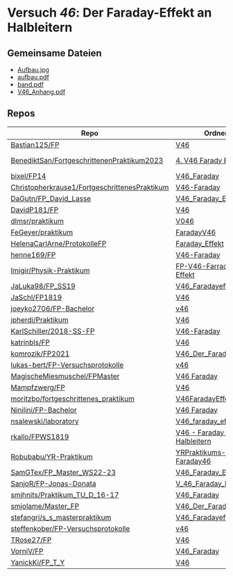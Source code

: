 # Versuch *46*: Der Faraday-Effekt an Halbleitern

## Gemeinsame Dateien
- [Aufbau.jpg](https://raw.githubusercontent.com/FeGeyer/praktikum/master/BFP/FaradayV46/Bilder/Aufbau.jpg)
- [aufbau.pdf](https://docs.google.com/viewer?url=https://raw.githubusercontent.com/bixel/FP14/master/V46_Faraday/img/aufbau.pdf)
- [band.pdf](https://docs.google.com/viewer?url=https://raw.githubusercontent.com/bixel/FP14/master/V46_Faraday/img/band.pdf)
- [V46_Anhang.pdf](https://docs.google.com/viewer?url=https://raw.githubusercontent.com/Bastian125/FP/main/Protokolle/V46/V46_Anhang.pdf)

## Repos

|                                                 Repo                                                 |                                                                       Ordner                                                                       |                                                                                                                                                                                                   PDFs                                                                                                                                                                                                    |
|------------------------------------------------------------------------------------------------------|----------------------------------------------------------------------------------------------------------------------------------------------------|-----------------------------------------------------------------------------------------------------------------------------------------------------------------------------------------------------------------------------------------------------------------------------------------------------------------------------------------------------------------------------------------------------------|
|[Bastian125/FP](../repo/Bastian125/FP)                                                                |[V46](https://github.com/Bastian125/FP/tree/main/Protokolle/V46)                                                                                    |[V46.pdf](https://docs.google.com/viewer?url=https://raw.githubusercontent.com/Bastian125/FP/main/PDFs/V46.pdf)                                                                                                                                                                                                                                                                                            |
|[BenediktSan/FortgeschrittenenPraktikum2023](../repo/BenediktSan/FortgeschrittenenPraktikum2023)      |[4. V46 Farady Effekt](https://github.com/BenediktSan/FortgeschrittenenPraktikum2023/tree/main/Versuche%20Semester%20VII/4.%20V46%20Farady%20Effekt)|[V46.pdf](https://docs.google.com/viewer?url=https://raw.githubusercontent.com/BenediktSan/FortgeschrittenenPraktikum2023/main/Versuche%20Semester%20VII/4.%20V46%20Farady%20Effekt/V46.pdf)<br/>[V46_Anhang.pdf](https://docs.google.com/viewer?url=https://raw.githubusercontent.com/BenediktSan/FortgeschrittenenPraktikum2023/main/Versuche%20Semester%20VII/4.%20V46%20Farady%20Effekt/V46_Anhang.pdf)|
|[bixel/FP14](../repo/bixel/FP14)                                                                      |[V46_Faraday](https://github.com/bixel/FP14/tree/master/V46_Faraday)                                                                                |–                                                                                                                                                                                                                                                                                                                                                                                                          |
|[Christopherkrause1/FortgeschrittenesPraktikum](../repo/Christopherkrause1/FortgeschrittenesPraktikum)|[V46-Faraday](https://github.com/Christopherkrause1/FortgeschrittenesPraktikum/tree/master/V46-Faraday)                                             |–                                                                                                                                                                                                                                                                                                                                                                                                          |
|[DaGutn/FP_David_Lasse](../repo/DaGutn/FP_David_Lasse)                                                |[V46_Faraday_Effekt](https://github.com/DaGutn/FP_David_Lasse/tree/main/V46_Faraday_Effekt)                                                         |–                                                                                                                                                                                                                                                                                                                                                                                                          |
|[DavidP181/FP](../repo/DavidP181/FP)                                                                  |[V46](https://github.com/DavidP181/FP/tree/master/V46)                                                                                              |–                                                                                                                                                                                                                                                                                                                                                                                                          |
|[dlmsr/praktikum](../repo/dlmsr/praktikum)                                                            |[V046](https://github.com/dlmsr/praktikum/tree/master/V046)                                                                                         |–                                                                                                                                                                                                                                                                                                                                                                                                          |
|[FeGeyer/praktikum](../repo/FeGeyer/praktikum)                                                        |[FaradayV46](https://github.com/FeGeyer/praktikum/tree/master/BFP/FaradayV46)                                                                       |–                                                                                                                                                                                                                                                                                                                                                                                                          |
|[HelenaCarlArne/ProtokolleFP](../repo/HelenaCarlArne/ProtokolleFP)                                    |[Faraday_Effekt](https://github.com/HelenaCarlArne/ProtokolleFP/tree/master/Faraday_Effekt)                                                         |–                                                                                                                                                                                                                                                                                                                                                                                                          |
|[henne169/FP](../repo/henne169/FP)                                                                    |[V46-Faraday](https://github.com/henne169/FP/tree/master/V46-Faraday)                                                                               |[V46.pdf](https://docs.google.com/viewer?url=https://raw.githubusercontent.com/henne169/FP/master/V46-Faraday/V46.pdf)                                                                                                                                                                                                                                                                                     |
|[Imigir/Physik-Praktikum](../repo/Imigir/Physik-Praktikum)                                            |[FP-V46-Farraday-Effekt](https://github.com/Imigir/Physik-Praktikum/tree/master/FP-V46-Farraday-Effekt)                                             |–                                                                                                                                                                                                                                                                                                                                                                                                          |
|[JaLuka98/FP_SS19](../repo/JaLuka98/FP_SS19)                                                          |[V46_Faradayeffekt](https://github.com/JaLuka98/FP_SS19/tree/master/V46_Faradayeffekt)                                                              |–                                                                                                                                                                                                                                                                                                                                                                                                          |
|[JaSchl/FP1819](../repo/JaSchl/FP1819)                                                                |[V46](https://github.com/JaSchl/FP1819/tree/master/V46)                                                                                             |–                                                                                                                                                                                                                                                                                                                                                                                                          |
|[joeyko2706/FP-Bachelor](../repo/joeyko2706/FP-Bachelor)                                              |[v46](https://github.com/joeyko2706/FP-Bachelor/tree/main/v46)                                                                                      |[v46.pdf](https://docs.google.com/viewer?url=https://raw.githubusercontent.com/joeyko2706/FP-Bachelor/main/PDFs/v46.pdf)                                                                                                                                                                                                                                                                                   |
|[jpherdi/Praktikum](../repo/jpherdi/Praktikum)                                                        |[V46](https://github.com/jpwgnr/Praktikum/tree/master/V46)                                                                                          |–                                                                                                                                                                                                                                                                                                                                                                                                          |
|[KarlSchiller/2018-SS-FP](../repo/KarlSchiller/2018-SS-FP)                                            |[V46-Faraday](https://github.com/KarlSchiller/2018-SS-FP/tree/master/V46-Faraday)                                                                   |–                                                                                                                                                                                                                                                                                                                                                                                                          |
|[katrinbls/FP](../repo/katrinbls/FP)                                                                  |[V46](https://github.com/katrinbls/FP/tree/master/V46)                                                                                              |–                                                                                                                                                                                                                                                                                                                                                                                                          |
|[komrozik/FP2021](../repo/komrozik/FP2021)                                                            |[V46_Der_Faraday_Effekt](https://github.com/komrozik/FP2021/tree/main/V46_Der_Faraday_Effekt)                                                       |–                                                                                                                                                                                                                                                                                                                                                                                                          |
|[lukas-bert/FP-Versuchsprotokolle](../repo/lukas-bert/FP-Versuchsprotokolle)                          |[v46](https://github.com/lukas-bert/FP-Versuchsprotokolle/tree/main/v46)                                                                            |[v46.pdf](https://docs.google.com/viewer?url=https://raw.githubusercontent.com/lukas-bert/FP-Versuchsprotokolle/main/v46/v46.pdf)                                                                                                                                                                                                                                                                          |
|[MagischeMiesmuschel/FPMaster](../repo/MagischeMiesmuschel/FPMaster)                                  |[V46 Faraday](https://github.com/MagischeMiesmuschel/FPMaster/tree/master/V46%20Faraday)                                                            |[V46.pdf](https://docs.google.com/viewer?url=https://raw.githubusercontent.com/MagischeMiesmuschel/FPMaster/master/Protokolle/V46.pdf)                                                                                                                                                                                                                                                                     |
|[Mampfzwerg/FP](../repo/Mampfzwerg/FP)                                                                |[V46](https://github.com/Mampfzwerg/FP/tree/master/V46)                                                                                             |[main.pdf](https://docs.google.com/viewer?url=https://raw.githubusercontent.com/Mampfzwerg/FP/master/V46/main.pdf)                                                                                                                                                                                                                                                                                         |
|[moritzbo/fortgeschrittenes_praktikum](../repo/moritzbo/fortgeschrittenes_praktikum)                  |[V46FaradayEffekt](https://github.com/moritzbo/fortgeschrittenes_praktikum/tree/main/V46FaradayEffekt)                                              |–                                                                                                                                                                                                                                                                                                                                                                                                          |
|[Ninilini/FP-Bachelor](../repo/Ninilini/FP-Bachelor)                                                  |[V46 Faraday](https://github.com/Ninilini/FP-Bachelor/tree/master/V46%20Faraday)                                                                    |–                                                                                                                                                                                                                                                                                                                                                                                                          |
|[nsalewski/laboratory](../repo/nsalewski/laboratory)                                                  |[V46_faraday_effect](https://github.com/nsalewski/laboratory/tree/master/FP/V46_faraday_effect)                                                     |–                                                                                                                                                                                                                                                                                                                                                                                                          |
|[rkallo/FPWS1819](../repo/rkallo/FPWS1819)                                                            |[V46 - Faraday Effekt an Halbleitern](https://github.com/rkallo/FPWS1819/tree/master/V46%20-%20Faraday%20Effekt%20an%20Halbleitern)                 |–                                                                                                                                                                                                                                                                                                                                                                                                          |
|[Robubabu/YR-Praktikum](../repo/Robubabu/YR-Praktikum)                                                |[YRPraktikums-Faraday46](https://github.com/Robubabu/YR-Praktikum/tree/master/YRPraktikums-Faraday46)                                               |–                                                                                                                                                                                                                                                                                                                                                                                                          |
|[SamGTex/FP_Master_WS22-23](../repo/SamGTex/FP_Master_WS22-23)                                        |[V46_Faraday_Effekt](https://github.com/SamGTex/FP_Master_WS22-23/tree/main/V46_Faraday_Effekt)                                                     |–                                                                                                                                                                                                                                                                                                                                                                                                          |
|[SanjoR/FP-Jonas-Donata](../repo/SanjoR/FP-Jonas-Donata)                                              |[V_46_Faraday_Effekt](https://github.com/SanjoR/FP-Jonas-Donata/tree/master/BFP/V_46_Faraday_Effekt)                                                |–                                                                                                                                                                                                                                                                                                                                                                                                          |
|[smjhnits/Praktikum_TU_D_16-17](../repo/smjhnits/Praktikum_TU_D_16-17)                                |[V46_Faraday](https://github.com/smjhnits/Praktikum_TU_D_16-17/tree/master/Fortgeschrittenenpraktikum/Protokolle/V46_Faraday)                       |–                                                                                                                                                                                                                                                                                                                                                                                                          |
|[smjolame/Master_FP](../repo/smjolame/Master_FP)                                                      |[V46_Der_Faraday_Effekt](https://github.com/smjolame/Master_FP/tree/main/V46_Der_Faraday_Effekt)                                                    |–                                                                                                                                                                                                                                                                                                                                                                                                          |
|[stefangri/s_s_masterpraktikum](../repo/stefangri/s_s_masterpraktikum)                                |[V46_Faradayeffekt](https://github.com/stefangri/s_s_masterpraktikum/tree/master/V46_Faradayeffekt)                                                 |–                                                                                                                                                                                                                                                                                                                                                                                                          |
|[steffenkober/FP-Versuchsprotokolle](../repo/steffenkober/FP-Versuchsprotokolle)                      |[v46](https://github.com/steffenkober/FP-Versuchsprotokolle/tree/main/v46)                                                                          |[v46.pdf](https://docs.google.com/viewer?url=https://raw.githubusercontent.com/steffenkober/FP-Versuchsprotokolle/main/v46/v46.pdf)                                                                                                                                                                                                                                                                        |
|[TRose27/FP](../repo/TRose27/FP)                                                                      |[V46](https://github.com/TRose27/FP/tree/master/V46)                                                                                                |–                                                                                                                                                                                                                                                                                                                                                                                                          |
|[VorniV/FP](../repo/VorniV/FP)                                                                        |[V46_Faraday](https://github.com/VorniV/FP/tree/main/V46_Faraday)                                                                                   |–                                                                                                                                                                                                                                                                                                                                                                                                          |
|[YanickKi/FP_T_Y](../repo/YanickKi/FP_T_Y)                                                            |[V46](https://github.com/YanickKi/FP_T_Y/tree/main/V46)                                                                                             |–                                                                                                                                                                                                                                                                                                                                                                                                          |
